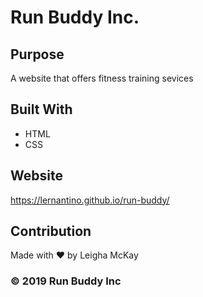 # Run Buddy Inc.

## Purpose
A website that offers fitness training sevices

## Built With 
* HTML
* CSS

## Website
https://lernantino.github.io/run-buddy/

## Contribution
Made with ❤️ by Leigha McKay

### &copy; 2019 Run Buddy Inc